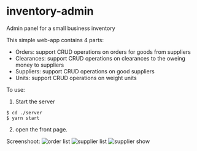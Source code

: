 # inventory-admin
Admin panel for a small business inventory

This simple web-app contains 4 parts:
- Orders:     support CRUD operations on orders for goods from suppliers
- Clearances: support CRUD operations on clearances to the oweing money to suppliers
- Suppliers:  support CRUD operations on good suppliers
- Units:      support CRUD operations on weight units

To use:
1. Start the server
```
$ cd ./server
$ yarn start
```

2. open the front page.

Screenshoot:
![order list](https://raw.githubusercontent.com/davidwonghk/inventory-admin/branch/master/screenshot/1.png)
![supplier list](https://raw.githubusercontent.com/davidwonghk/inventory-admin/branch/master/screenshot/2.png)
![supplier show](https://raw.githubusercontent.com/davidwonghk/inventory-admin/branch/master/screenshot/3.png)
